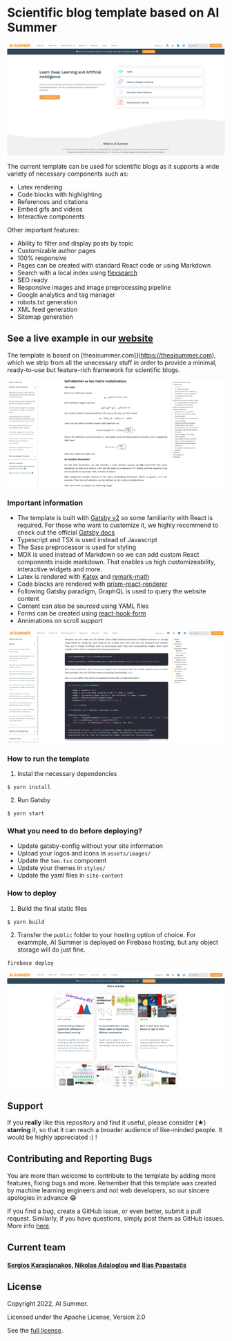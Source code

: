 # Scientific blog template based on AI Summer

![example-home](./examples/example-home.png)

The current template can be used for scientific blogs as it supports a wide variety of necessary components such as:

- Latex rendering
- Code blocks with highlighting
- References and citations
- Embed gifs and videos
- Interactive components

Other important features:

- Ability to filter and display posts by topic
- Customizable author pages 
- 100% responsive
- Pages can be created with standard React code or using Markdown
- Search with a local index using [flexsearch](https://github.com/nextapps-de/flexsearch)
- SEO ready
- Responsive images and image preprocessing pipeline
- Google analytics and tag manager 
- robots.txt generation
- XML feed generation
- Sitemap generation

## See a live example in our [website](https://theaisummer.com)

The template is based on [theaisummer.com]](https://theaisummer.com), which we strip from all the unecessary stuff in order to provide a minimal, ready-to-use but feature-rich framework for scientific blogs.

![example-blog-1](./examples/example-blog-1.png)


### Important information

- The template is built with [Gatsby v2](https://www.gatsbyjs.com/) so some familiarity with React is required. For those who want to customize it, we highly recommend to check out the official [Gatsby docs](https://www.gatsbyjs.com/docs/)
- Typescript and TSX is used instead of Javascript
- The Sass preprocessor is used for styling
- MDX is used instead of Markdown so we can add custom React components inside markdown. That enables us high customizeability, interactive widgets and more.
- Latex is rendered with [Katex](https://katex.org/) and [remark-math](https://github.com/Rokt33r/remark-math)
- Code blocks are rendered with [prism-react-renderer](https://github.com/FormidableLabs/prism-react-renderer)
- Following Gatsby paradigm, GraphQL is used to query the website content
- Content can also be sourced using YAML files
- Forms can be created using [react-hook-form](https://react-hook-form.com/)
- Annimations on scroll support


![example-blog-2](./examples/example-blog-2.png)


### How to run the template

1) Instal the necessary dependencies

```
$ yarn install
```

2) Run Gatsby

```
$ yarn start
```

### What you need to do before deploying?

- Update gatsby-config without your site information
- Upload your logos and icons in `assets/images/`
- Update the `Seo.tsx` component
- Update your themes in `styles/`
- Update the yaml files in `site-content`

### How to deploy

1) Build the final static files

```
$ yarn build
```

2) Transfer the `public` folder to your hosting option of choice. For exammple, AI Summer is deployed on Firebase hosting, but any object storage will do just fine.

```
firebase deploy
```

![example-home-2](./examples/example-home-2.png)


## Support 
If you **really** like this repository and find it useful, please consider (★) **starring** it, so that it can reach a broader audience of like-minded people. It would be highly appreciated :) !

## Contributing and  Reporting Bugs
You are more than welcome to contribute to the template by adding more features, fixing bugs and more. Remember that this template was created by machine learning engineers and not web developers, so our sincere apologies in advance 😂

If you find a bug, create a GitHub issue, or even better, submit a pull request. Similarly, if you have questions, simply post them as GitHub issues. More info [here](./CONTRIBUTE.md).

## Current team

#### [Sergios Karagianakos](https://github.com/SergiosKar "Github page"), [Nikolas Adaloglou](https://github.com/black0017 "Github page") and [Ilias Papastatis](https://github.com/iliasprc "Github page") 

## License 

Copyright 2022, AI Summer.

Licensed under the Apache License, Version 2.0

See the [full license](./LICENSE).
